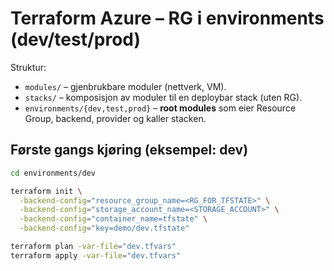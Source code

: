 # Terraform Azure – RG i environments (dev/test/prod)

Struktur:
- `modules/` – gjenbrukbare moduler (nettverk, VM).
- `stacks/` – komposisjon av moduler til en deploybar stack (uten RG).
- `environments/{dev,test,prod}` – **root modules** som eier Resource Group, backend, provider og kaller stacken.

## Første gangs kjøring (eksempel: dev)
```bash
cd environments/dev

terraform init \
  -backend-config="resource_group_name=<RG_FOR_TFSTATE>" \
  -backend-config="storage_account_name=<STORAGE_ACCOUNT>" \
  -backend-config="container_name=tfstate" \
  -backend-config="key=demo/dev.tfstate"

terraform plan -var-file="dev.tfvars"
terraform apply -var-file="dev.tfvars"

